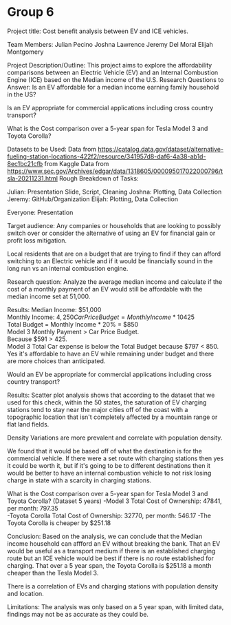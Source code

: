 # Group 6
Project title:
Cost benefit analysis between EV and ICE vehicles.

Team Members:
Julian Pecino Joshna Lawrence	Jeremy Del Moral	Elijah Montgomery

Project Description/Outline:
This project aims to explore the affordability comparisons between an Electric Vehicle (EV) and an Internal Combustion Engine (ICE) based on the Median income of the U.S.
Research Questions to Answer:
Is an EV affordable for a median income earning family household in the US?

Is an EV appropriate for commercial applications including cross country transport?

What is the Cost comparison over a 5-year span for Tesla Model 3 and Toyota Corolla?

Datasets to be Used:
Data from https://catalog.data.gov/dataset/alternative-fueling-station-locations-422f2/resource/341957d8-daf6-4a38-ab1d-8ec1bc21cfb from Kaggle
Data from https://www.sec.gov/Archives/edgar/data/1318605/000095017022000796/tsla-20211231.html
Rough Breakdown of Tasks:

Julian: Presentation Slide, Script, Cleaning
Joshna: Plotting, Data Collection
Jeremy: GitHub/Organization
Elijah: Plotting, Data Collection

Everyone: Presentation

Target audience:
Any companies or households that are looking to possibly switch over or consider the alternative of using an EV for financial gain or profit loss mitigation.

Local residents that are on a budget that are trying to find if they can afford switching to an Electric vehicle and if it would be financially sound in the long run vs an internal combustion engine.

Research question:
Analyze the average median income and calculate if the cost of a monthly payment of an EV would still be affordable with the median income set at 51,000.

Results:
Median Income: $51,000                                              
Monthly Income: $4,250                                           
Car Price Budget=Monthly Income* 10%=$425                                         
Total Budget = Monthly Income * 20% = $850           
Model 3 Monthly Payment > Car Price Budget.   
Because $591 > 425.                                               
Model 3 Total Car expense is below the Total Budget because $797 < 850.
Yes it's affordable to have an EV while remaining under budget and there are more choices than anticipated.

Would an EV be appropriate for commercial applications including cross country transport?

Results:
Scatter plot analysis shows that according to the dataset that we used for this check, within the 50 states, the saturation of EV charging stations tend to stay near the major cities off of the coast with a topographic location that isn't completely affected by a mountain range or flat land fields.

Density Variations are more prevalent and correlate with population density.

We found that it would be based off of what the destination is for the commercial vehicle. If there were a set route with charging stations then yes it could be worth it, but if it's going to be to different destinations then it would be better to have an internal combustion vehicle to not risk losing charge in state with a scarcity in charging stations.

What is the Cost comparison over a 5-year span for Tesla Model 3 and Toyota Corolla? (Dataset 5 years)
-Model 3 Total Cost of Ownership: 47841, per month: 797.35                                         
-Toyota Corolla Total Cost of Ownership: 32770, per month: 546.17
-The Toyota Corolla is cheaper by $251.18

Conclusion:
Based on the analysis, we can conclude that the Median income household can affford an EV without breaking the bank. That an EV would be useful as a transport medium if there is an established charging route but an ICE vehicle would be best if there is no route established for charging. That over a 5 year span, the Toyota Corolla is $251.18 a month cheaper than the Tesla Model 3.

There is a correlation of EVs and charging stations with population density and location. 

Limitations:
The analysis was only based on a 5 year span, with limited data, findings may not be as accurate as they could be.
